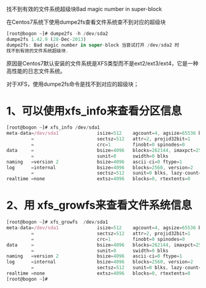 找不到有效的文件系统超级块Bad magic number in super-block



在Centos7系统下使用dumpe2fs查看文件系统查不到对应的超级块



```javascript
[root@bogon ~]# dumpe2fs -h /dev/sda2
dumpe2fs 1.42.9 (28-Dec-2013)
dumpe2fs: Bad magic number in super-block 当尝试打开 /dev/sda2 时
找不到有效的文件系统超级块.

```



原因是Centos7默认安装的文件系统是XFS类型而不是ext2/ext3/ext4，它是一种高性能的日志文件系统。



对于XFS，使用dumpe2fs命令是找不到对应的超级块；



# 1、可以使用xfs_info来查看分区信息

```javascript
[root@bogon ~]# xfs_info /dev/sda1
meta-data=/dev/sda1              isize=512    agcount=4, agsize=65536 blks
         =                       sectsz=512   attr=2, projid32bit=1
         =                       crc=1        finobt=0 spinodes=0
data     =                       bsize=4096   blocks=262144, imaxpct=25
         =                       sunit=0      swidth=0 blks
naming   =version 2              bsize=4096   ascii-ci=0 ftype=1
log      =internal               bsize=4096   blocks=2560, version=2
         =                       sectsz=512   sunit=0 blks, lazy-count=1
realtime =none                   extsz=4096   blocks=0, rtextents=0

```

# 2、用 xfs_growfs来查看文件系统信息

```javascript
[root@bogon ~]# xfs_growfs  /dev/sda1
meta-data=/dev/sda1              isize=512    agcount=4, agsize=65536 blks
         =                       sectsz=512   attr=2, projid32bit=1
         =                       crc=1        finobt=0 spinodes=0
data     =                       bsize=4096   blocks=262144, imaxpct=25
         =                       sunit=0      swidth=0 blks
naming   =version 2              bsize=4096   ascii-ci=0 ftype=1
log      =internal               bsize=4096   blocks=2560, version=2
         =                       sectsz=512   sunit=0 blks, lazy-count=1
realtime =none                   extsz=4096   blocks=0, rtextents=0
[root@bogon ~]# 

```

